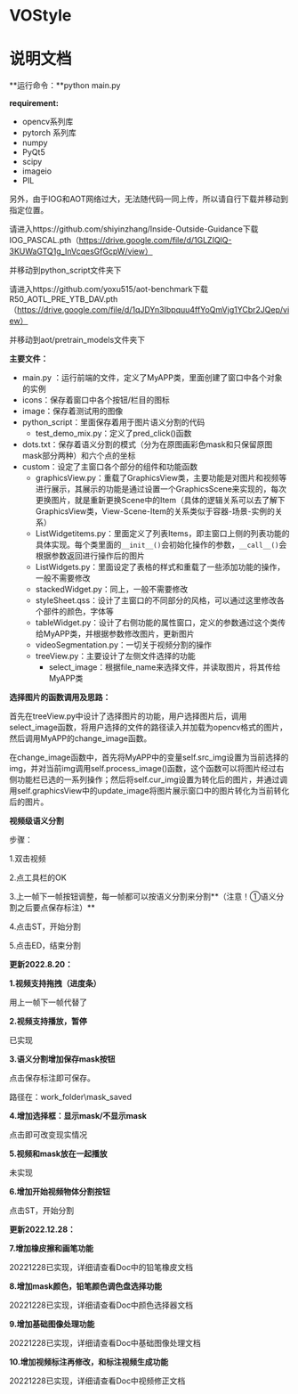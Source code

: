 # VOStyle

# 说明文档

**运行命令：**python main.py

**requirement:**

- opencv系列库
- pytorch 系列库
- numpy
- PyQt5
- scipy
- imageio
- PIL

另外，由于IOG和AOT网络过大，无法随代码一同上传，所以请自行下载并移动到指定位置。

请进入https://github.com/shiyinzhang/Inside-Outside-Guidance下载IOG_PASCAL.pth（https://drive.google.com/file/d/1GLZIQlQ-3KUWaGTQ1g_InVcqesGfGcpW/view）

并移动到python_script文件夹下

请进入https://github.com/yoxu515/aot-benchmark下载R50_AOTL_PRE_YTB_DAV.pth（https://drive.google.com/file/d/1qJDYn3Ibpquu4ffYoQmVjg1YCbr2JQep/view）

并移动到aot/pretrain_models文件夹下

**主要文件：**

- main.py ：运行前端的文件，定义了MyAPP类，里面创建了窗口中各个对象的实例
- icons：保存着窗口中各个按钮/栏目的图标
- image：保存着测试用的图像
- python_script：里面保存着用于图片语义分割的代码
    - test_demo_mix.py：定义了pred_click()函数
- dots.txt：保存着语义分割的模式（分为在原图画彩色mask和只保留原图mask部分两种）和六个点的坐标
- custom：设定了主窗口各个部分的组件和功能函数
    - graphicsView.py：重载了GraphicsView类，主要功能是对图片和视频等进行展示，其展示的功能是通过设置一个GraphicsScene来实现的，每次更换图片，就是重新更换Scene中的Item（具体的逻辑关系可以去了解下GraphicsView类，View-Scene-Item的关系类似于容器-场景-实例的关系）
    - ListWidgetitems.py：里面定义了列表Items，即主窗口上侧的列表功能的具体实现。每个类里面的`__init__()`会初始化操作的参数，`__call__()`会根据参数返回进行操作后的图片
    - ListWidgets.py：里面设定了表格的样式和重载了一些添加功能的操作，一般不需要修改
    - stackedWidget.py：同上，一般不需要修改
    - styleSheet.qss：设计了主窗口的不同部分的风格，可以通过这里修改各个部件的颜色，字体等
    - tableWidget.py：设计了右侧功能的属性窗口，定义的参数通过这个类传给MyAPP类，并根据参数修改图片，更新图片
    - videoSegmentation.py：一切关于视频分割的操作
    - treeView.py：主要设计了左侧文件选择的功能
        - select_image：根据file_name来选择文件，并读取图片，将其传给MyAPP类

**选择图片的函数调用及思路：**

首先在treeView.py中设计了选择图片的功能，用户选择图片后，调用select_image函数，将用户选择的文件的路径读入并加载为opencv格式的图片，然后调用MyAPP的change_image函数。

在change_image函数中，首先将MyAPP中的变量self.src_img设置为当前选择的img，并对当前img调用self.process_image()函数，这个函数可以将图片经过右侧功能栏已选的一系列操作；然后将self.cur_img设置为转化后的图片，并通过调用self.graphicsView中的update_image将图片展示窗口中的图片转化为当前转化后的图片。



**视频级语义分割**

步骤：

1.双击视频

2.点工具栏的OK

3.上一帧下一帧按钮调整，每一帧都可以按语义分割来分割**（注意！①语义分割之后要点保存标注）**

4.点击ST，开始分割

5.点击ED，结束分割





**更新2022.8.20：**

**1.视频支持拖拽（进度条）**

用上一帧下一帧代替了

**2.视频支持播放，暂停**

已实现

**3.语义分割增加保存mask按钮**

点击保存标注即可保存。

路径在：work_folder\mask_saved

**4.增加选择框：显示mask/不显示mask**

点击即可改变现实情况

**5.视频和mask放在一起播放**

未实现

**6.增加开始视频物体分割按钮**

点击ST，开始分割

**更新2022.12.28：**

**7.增加橡皮擦和画笔功能**

20221228已实现，详细请查看Doc中的铅笔橡皮文档

**8.增加mask颜色，铅笔颜色调色盘选择功能**

20221228已实现，详细请查看Doc中颜色选择器文档

**9.增加基础图像处理功能**

20221228已实现，详细请查看Doc中基础图像处理文档

**10.增加视频标注再修改，和标注视频生成功能**

20221228已实现，详细请查看Doc中视频修正文档
